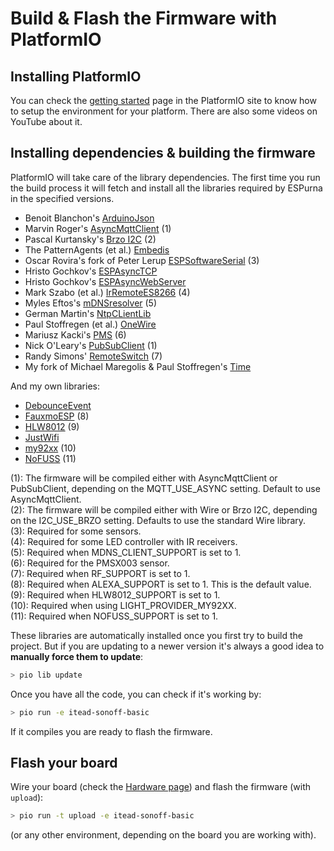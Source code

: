 # Build & Flash the Firmware with PlatformIO

## Installing PlatformIO

You can check the [getting started](http://platformio.org/get-started) page in the PlatformIO site to know how to setup the environment for your platform. There are also some videos on YouTube about it. 

## Installing dependencies & building the firmware

PlatformIO will take care of the library dependencies. The first time you run the build process it will fetch and install all the libraries required by ESPurna in the specified versions.

* Benoit Blanchon's [ArduinoJson](https://github.com/bblanchon/ArduinoJson)
* Marvin Roger's [AsyncMqttClient](https://github.com/marvinroger/async-mqtt-client) (1)
* Pascal Kurtansky's [Brzo I2C](https://github.com/pasko-zh/brzo_i2c) (2)
* The PatternAgents (et al.) [Embedis](https://github.com/thingSoC/embedis)
* Oscar Rovira's fork of Peter Lerup [ESPSoftwareSerial](https://github.com/krosk93/espsoftwareserial) (3)
* Hristo Gochkov's [ESPAsyncTCP](https://github.com/me-no-dev/ESPAsyncTCP)
* Hristo Gochkov's [ESPAsyncWebServer](https://github.com/me-no-dev/ESPAsyncWebServer)
* Mark Szabo (et al.) [IrRemoteES8266](https://github.com/markszabo/IRremoteESP8266) (4)
* Myles Eftos's [mDNSresolver](https://github.com/madpilot/mDNSResolver) (5)
* German Martin's [NtpCLientLib](https://github.com/gmag11/NtpClient)
* Paul Stoffregen (et al.) [OneWire](https://github.com/PaulStoffregen/OneWire)
* Mariusz Kacki's [PMS](https://github.com/fu-hsi/PMS) (6)
* Nick O'Leary's [PubSubClient](https://github.com/knolleary/pubsubclient) (1)
* Randy Simons' [RemoteSwitch](https://github.com/jccprj/RemoteSwitch-arduino-library) (7)
* My fork of Michael Maregolis & Paul Stoffregen's [Time](https://github.com/xoseperez/Time)

And my own libraries:

* [DebounceEvent](https://bitbucket.org/xoseperez/debounceevent.git)
* [FauxmoESP](https://bitbucket.org/xoseperez/fauxmoesp.git) (8)
* [HLW8012](https://bitbucket.org/xoseperez/hlw8012.git) (9)
* [JustWifi](https://bitbucket.org/xoseperez/justwifi.git)
* [my92xx](https://github.com/xoseperez/my92xx) (10)
* [NoFUSS](https://bitbucket.org/xoseperez/nofuss.git) (11)

(1): The firmware will be compiled either with AsyncMqttClient or PubSubClient, depending on the MQTT_USE_ASYNC setting. Default to use AsyncMqttClient.  
(2): The firmware will be compiled either with Wire or Brzo I2C, depending on the I2C_USE_BRZO setting. Defaults to use the standard Wire library.   
(3): Required for some sensors.  
(4): Required for some LED controller with IR receivers.  
(5): Required when MDNS_CLIENT_SUPPORT is set to 1.  
(6): Required for the PMSX003 sensor.  
(7): Required when RF_SUPPORT is set to 1.  
(8): Required when ALEXA_SUPPORT is set to 1. This is the default value.  
(9): Required when HLW8012_SUPPORT is set to 1.  
(10): Required when using LIGHT_PROVIDER_MY92XX.  
(11): Required when NOFUSS_SUPPORT is set to 1.  

These libraries are automatically installed once you first try to build the project. But if you are updating to a newer version it's always a good idea to **manually force them to update**:

```bash
> pio lib update
```
Once you have all the code, you can check if it's working by:

```bash
> pio run -e itead-sonoff-basic
```

If it compiles you are ready to flash the firmware.

## Flash your board

Wire your board (check the [Hardware page](Hardware)) and flash the firmware (with ```upload```):

```bash
> pio run -t upload -e itead-sonoff-basic
```

(or any other environment, depending on the board you are working with).